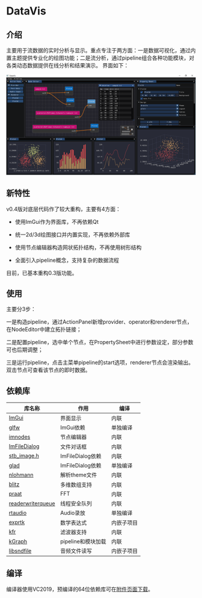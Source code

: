 # DataVis

## 介绍

主要用于流数据的实时分析与显示。重点专注于两方面：一是数据可视化，通过内置主题提供专业化的绘图功能；二是流分析，通过pipeline组合各种功能模块，对各类动态数据提供在线分析和结果演示。
界面如下：

![screenshot](screenshots/main.png) 

## 新特性

v0.4版对底层代码作了较大重构，主要有4方面：

- 使用ImGui作为界面库，不再依赖Qt

- 统一2d/3d绘图接口并内置实现，不再依赖外部库

- 使用节点编辑器构造网状拓扑结构，不再使用树形结构

- 全面引入pipeline概念，支持复杂的数据流程

目前，已基本重构0.3版功能。

## 使用

主要分3步：

一是构造pipeline，通过ActionPanel新增provider、operator和renderer节点，在NodeEditor中建立拓扑链接；

二是配置pipeline，选中单个节点，在PropertySheet中进行参数设定，部分参数可也后期调整；

三是运行pipeline，点击主菜单pipeline的start选项，renderer节点会渲染输出。双击节点可查看该节点的即时数据。

## 依赖库

| 库名称 | 作用 | 编译 |
|---|---|---|
| [ImGui](https://github.com/ocornut/imgui) | 界面显示 | 内联 |
| [glfw](https://github.com/glfw/glfw) | ImGui依赖 | 单独编译 |
| [imnodes](https://github.com/Nelarius/imnodes) | 节点编辑器 | 内联 |
| [ImFileDialog](https://github.com/dfranx/ImFileDialog) | 文件对话框 | 内联 |
| [stb_image.h](https://github.com/nothings/stb/blob/master/stb_image.h) | ImFileDialog依赖 | 内联 |
| [glad](https://github.com/Dav1dde/glad) | ImFileDialog依赖 | 单独编译 |
| [nlohmann](https://github.com/nlohmann/json) | 解析theme文件 | 内联 |
| [blitz](https://github.com/blitzpp/blitz/) | 多维数组支持 | 内联 |
| [praat](https://www.fon.hum.uva.nl/praat/) | FFT | 内联 |
| [readerwriterqueue](https://github.com/cameron314/readerwriterqueue/) | 线程安全队列 | 内联 |
| [rtaudio](http://www.music.mcgill.ca/~gary/rtaudio/) | Audio录放 | 单独编译 |
| [exprtk](http://www.partow.net/programming/exprtk/) | 数学表达式 | 内嵌子项目 |
| [kfr](https://www.kfr.dev/) | 滤波器支持 | 内联 |
| [kGraph](https://gitee.com/koala999/kgl) | pipeline和模块加载 | 内联 |
| [libsndfile](http://libsndfile.github.io/libsndfile/) | 音频文件读写 | 内嵌子项目 |

## 编译

编译器使用VC2019，预编译的64位依赖库可在[附件页面下载](https://gitee.com/koala999/data-vis/attach_files)。